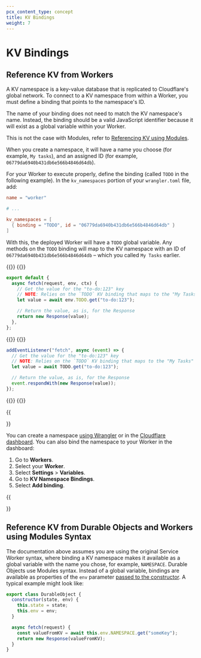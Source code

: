 ```yaml
---
pcx_content_type: concept
title: KV Bindings
weight: 7
---
```


# KV Bindings

## Reference KV from Workers

A KV namespace is a key-value database that is replicated to Cloudflare's global network. To connect to a KV namespace from within a Worker, you must define a binding that points to the namespace's ID.

The name of your binding does not need to match the KV namespace's name. Instead, the binding should be a valid JavaScript identifier because it will exist as a global variable within your Worker.

This is not the case with Modules, refer to [Referencing KV using Modules](/workers/runtime-apis/kv/#referencing-kv-from-durable-objects-and-workers-using-modules-syntax).

When you create a namespace, it will have a name you choose (for example, `My tasks`), and an assigned ID (for example, `06779da6940b431db6e566b4846d64db`).

For your Worker to execute properly, define the binding (called `TODO` in the following example). In the `kv_namespaces` portion of your `wrangler.toml` file, add:

```toml
name = "worker"

# ...

kv_namespaces = [
  { binding = "TODO", id = "06779da6940b431db6e566b4846d64db" }
]
```

With this, the deployed Worker will have a `TODO` global variable. Any methods on the `TODO` binding will map to the KV namespace with an ID of `06779da6940b431db6e566b4846d64db` – which you called `My Tasks` earlier.

{{<tabs labels="js/esm | js/sw">}}
{{<tab label="js/esm" default="true">}}

```js
export default {
  async fetch(request, env, ctx) {
    // Get the value for the "to-do:123" key
    // NOTE: Relies on the `TODO` KV binding that maps to the "My Tasks" namespace.
    let value = await env.TODO.get("to-do:123");

    // Return the value, as is, for the Response
    return new Response(value);
  },
};
```
{{</tab>}}
{{<tab label="js/sw">}}

```js
addEventListener("fetch", async (event) => {
  // Get the value for the "to-do:123" key
  // NOTE: Relies on the `TODO` KV binding that maps to the "My Tasks" namespace.
  let value = await TODO.get("to-do:123");

  // Return the value, as is, for the Response
  event.respondWith(new Response(value));
});
```
{{</tab>}}
{{</tabs>}}

{{<Aside type="note">}}

You can create a namespace [using Wrangler](/workers/wrangler/install-and-update/) or in the [Cloudflare dashboard](https://dash.cloudflare.com/). You can also bind the namespace to your Worker in the dashboard:

1.  Go to **Workers**.
2.  Select your **Worker**.
3.  Select **Settings** > **Variables**.
4.  Go to **KV Namespace Bindings**.
5.  Select **Add binding**.

{{</Aside>}}

## Reference KV from Durable Objects and Workers using Modules Syntax

The documentation above assumes you are using the original Service Worker syntax, where binding a KV namespace makes it available as a global variable with the name you chose, for example, `NAMESPACE`. Durable Objects use Modules syntax. Instead of a global variable, bindings are available as properties of the `env` parameter [passed to the constructor](/workers/runtime-apis/durable-objects/#durable-object-class-definition). A typical example might look like:

```js
export class DurableObject {
  constructor(state, env) {
    this.state = state;
    this.env = env;
  }

  async fetch(request) {
    const valueFromKV = await this.env.NAMESPACE.get("someKey");
    return new Response(valueFromKV);
  }
}
```